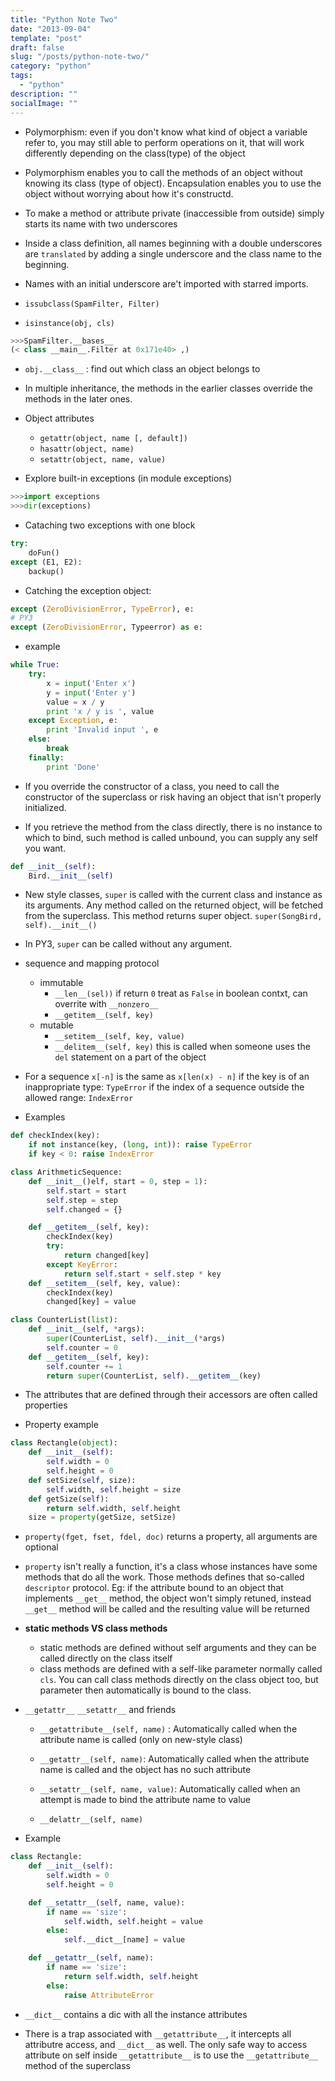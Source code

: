 ```yaml
---
title: "Python Note Two"
date: "2013-09-04"
template: "post"
draft: false
slug: "/posts/python-note-two/"
category: "python"
tags:
  - "python"
description: ""
socialImage: ""
---
```


* Polymorphism: even if you don't know what kind of object a variable refer
to, you may still able to perform operations on it, that will work differently
depending on the class(type) of the object

* Polymorphism enables you to call the methods of an object without knowing
its class (type of object). Encapsulation enables you to use the object
without worrying about how it's constructd.

* To make a method or attribute private (inaccessible from outside)
simply starts its name with two underscores

* Inside a class definition, all names beginning with a double underscores
are `translated` by adding a single underscore and the class name to the beginning.

* Names with an initial underscore are't imported with starred imports.

* `issubclass(SpamFilter, Filter)`
 
* `isinstance(obj, cls)`

```python
>>>SpamFilter.__bases__
(< class __main__.Filter at 0x171e40> ,)
```

* `obj.__class__` : find out which class an object belongs to 

* In multiple inheritance, the methods in the earlier classes override the methods
in the later ones.

* Object attributes
    + `getattr(object, name [, default])`
    + `hasattr(object, name)`
    + `setattr(object, name, value)`

* Explore built-in exceptions (in module exceptions)
```python
>>>import exceptions
>>>dir(exceptions)
```

* Cataching two exceptions with one block
```python
try:
    doFun()
except (E1, E2):
    backup()
```

* Catching the exception object:
```python
except (ZeroDivisionError, TypeError), e:
# PY3
except (ZeroDivisionError, Typeerror) as e:
```

* example
```python
while True:
    try:
        x = input('Enter x')
        y = input('Enter y')
        value = x / y
        print 'x / y is ', value 
    except Exception, e:
        print 'Invalid input ', e
    else:
        break
    finally:
        print 'Done'
```

* If you override the constructor of a class, you need to call the constructor 
of the superclass or risk having an object that isn't properly initialized.

* If you retrieve the method from the class directly, there is no instance to 
which to bind, such method is called unbound, you can supply any self you want.
```python
def __init__(self):
    Bird.__init__(self)
```

* New style classes, `super` is called with the current class and instance as 
its arguments. Any method called on the returned object, will be fetched from the
superclass. This method returns super object.
`super(SongBird, self).__init__()`

* In PY3, `super` can be called without any argument.

* sequence and mapping protocol
    + immutable
        - `__len__(sel))` if return `0` treat as `False` in boolean contxt, can overrite with `__nonzero__`
        - `__getitem__(self, key)` 
    + mutable
        - `__setitem__(self, key, value)`
        - `__delitem__(self, key)` this is called when someone uses the `del` statement on a part of the object

* For a sequence `x[-n]` is the same as `x[len(x) - n]`
if the key is of an inappropriate type: `TypeError`
if the index of a sequence outside the allowed range: `IndexError`

* Examples
```python
def checkIndex(key):
    if not instance(key, (long, int)): raise TypeError
    if key < 0: raise IndexError

class ArithmeticSequence:
    def __init__()elf, start = 0, step = 1):
        self.start = start
        self.step = step
        self.changed = {}

    def __getitem__(self, key):
        checkIndex(key)
        try:
            return changed[key]
        except KeyError:
            return self.start + self.step * key
    def __setitem__(self, key, value):
        checkIndex(key)
        changed[key] = value
```

```python
class CounterList(list):
    def __init__(self, *args):
        super(CounterList, self).__init__(*args)
        self.counter = 0
    def __getitem__(self, key):
        self.counter += 1
        return super(CounterList, self).__getitem__(key)
```

* The attributes that are defined through their accessors
are often called properties

* Property example
```python
class Rectangle(object):
    def __init__(self):
        self.width = 0
        self.height = 0
    def setSize(self, size):
        self.width, self.height = size
    def getSize(self):
        return self.width, self.height
    size = property(getSize, setSize)
```

* `property(fget, fset, fdel, doc)` returns a property, all arguments are optional

* `property` isn't really a function, it's a class whose instances have some methods
that do all the work. Those methods defines that so-called `descriptor`
protocol. Eg: if the attribute bound to an object that implements `__get__` method,
the object won't simply retuned, instead `__get__` method will be called and the resulting
value will be returned

* **static methods VS class methods**
    + static methods are defined without self arguments and they can be called
     directly on the class itself
    + class methods are defined with a self-like parameter normally called `cls`.
    You can call class methods directly on the class object too, but parameter then automatically is 
    bound to the class.

* `__getattr__` `__setattr__` and friends

  + `__getattribute__(self, name)` : Automatically called when the attribute name is called (only on new-style class)

  + `__getattr__(self, name)`: Automatically called when the attribute name is called and the object has no such attribute

  + `__setattr__(self, name, value)`: Automatically called when an attempt is made to bind the attribute name to value

  + `__delattr__(self, name)`

* Example
```python
class Rectangle:
    def __init__(self):
        self.width = 0
        self.height = 0

    def __setattr__(self, name, value):
        if name == 'size':
            self.width, self.height = value
        else:
            self.__dict__[name] = value

    def __getattr__(self, name):
        if name == 'size':
            return self.width, self.height
        else:
            raise AttributeError
```

* `__dict__` contains a dic with all the instance attributes

* There is a trap associated with `__getattribute__`, it intercepts all attributre
access, and `__dict__` as well. The only safe way to access attribute on self inside
`__getattribute__` is to use the `__getattribute__` method of the superclass

